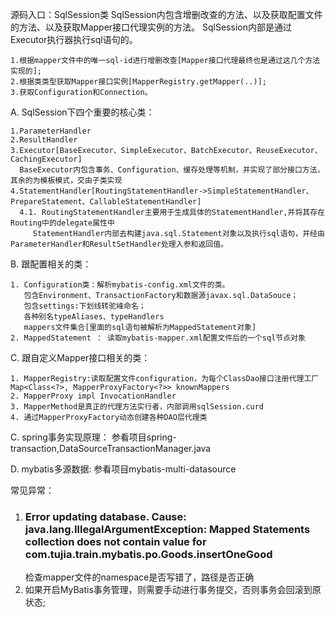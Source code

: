 源码入口：SqlSession类
SqlSession内包含增删改查的方法、以及获取配置文件的方法、以及获取Mapper接口代理实例的方法。
SqlSession内部是通过Executor执行器执行sql语句的。
    
    1.根据mapper文件中的唯一sql-id进行增删改查[Mapper接口代理最终也是通过这几个方法实现的];
    2.根据类类型获取Mapper接口实例[MapperRegistry.getMapper(..)];
    3.获取Configuration和Connection。

A. SqlSession下四个重要的核心类：
    
    1.ParameterHandler
    2.ResultHandler
    3.Executor[BaseExecutor、SimpleExecutor、BatchExecutor、ReuseExecutor、CachingExecutor]
      BaseExecutor内包含事务、Configuration、缓存处理等机制，并实现了部分接口方法，其余的为模板模式，交由子类实现
    4.StatementHandler[RoutingStatementHandler->SimpleStatementHandler、PrepareStatement、CallableStatementHandler]
      4.1. RoutingStatementHandler主要用于生成具体的StatementHandler,并将其存在Routing中的delegate属性中
         StatementHandler内部去构建java.sql.Statement对象以及执行sql语句，并经由ParameterHandler和ResultSetHandler处理入参和返回值。


B. 跟配置相关的类：
    
    1. Configuration类：解析mybatis-config.xml文件的类。
       包含Environment、TransactionFactory和数据源javax.sql.DataSouce；
       包含settings:下划线转驼峰命名；
       各种别名typeAliases、typeHandlers
       mappers文件集合[里面的sql语句被解析为MappedStatement对象]
    2. MappedStatement ： 读取mybatis-mapper.xml配置文件后的一个sql节点对象

C. 跟自定义Mapper接口相关的类：
   
    1. MapperRegistry:读取配置文件configuration，为每个ClassDao接口注册代理工厂Map<Class<?>, MapperProxyFactory<?>> knownMappers
    2. MapperProxy impl InvocationHandler
    3. MapperMethod是真正的代理方法实行者，内部调用sqlSession.curd
    4. 通过MapperProxyFactory动态创建各种DAO层代理类

C. spring事务实现原理：
      参看项目spring-transaction,DataSourceTransactionManager.java 


D. mybatis多源数据:
      参看项目mybatis-multi-datasource

常见异常：
1. ### Error updating database.  Cause: java.lang.IllegalArgumentException: Mapped Statements collection does not contain value for com.tujia.train.mybatis.po.Goods.insertOneGood
   检查mapper文件的namespace是否写错了，路径是否正确
2. 如果开启MyBatis事务管理，则需要手动进行事务提交，否则事务会回滚到原状态;
